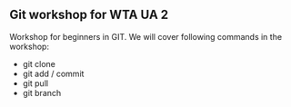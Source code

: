 ## Git workshop for WTA UA 2
Workshop for beginners in GIT. We will cover following commands in the workshop:

* git clone
* git add / commit
* git pull
* git branch
